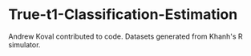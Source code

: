 # True-t1-Classification-Estimation

Andrew Koval contributed to code. Datasets generated from Khanh's R simulator.
